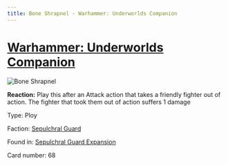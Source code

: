 ```yaml
---
title: Bone Shrapnel - Warhammer: Underworlds Companion
---
```


# [Warhammer: Underworlds Companion](https://guidokessels.github.io/wh-underworlds)

  

![Bone Shrapnel](https://warhammerunderworlds.com/wp-content/uploads/sites/6/2017/12/068_ENG-Bone-Shrapnel.png)

<b>Reaction:</b> Play this after an Attack action that takes a friendly fighter out of action. The fighter that took them out of action suffers 1 damage

Type: Ploy

Faction: [Sepulchral Guard](https://guidokessels.github.io/wh-underworlds/factions/sepulchral-guard)

Found in: [Sepulchral Guard Expansion](https://guidokessels.github.io/wh-underworlds/locations/sepulchral-guard-expansion)

Card number: 68
